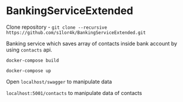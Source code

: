# BankingServiceExtended

Clone repository - `git clone --recursive https://github.com/s1lor4k/BankingServiceExtended.git`

Banking service which saves array of contacts inside bank account by using `contacts` api.

`docker-compose build`

`docker-compose up`

Open `localhost/swagger` to manipulate data

`localhost:5001/contacts` to manipulate data of contacts


